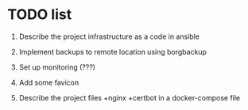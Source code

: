 # TODO list

1. Describe the project infrastructure as a code in ansible

2. Implement backups to remote location using borgbackup

3. Set up monitoring (???)

4. Add some favicon

5. Describe the project files +nginx +certbot in a docker-compose file